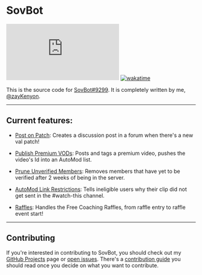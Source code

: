 
# SovBot

![GitHub package.json dependency version (prod)](https://img.shields.io/github/package-json/dependency-version/sovereign-guides/sovbot/discord.js?logo=Discord&logoColor=f6f6f6&style=flat-square)
[![wakatime](https://wakatime.com/badge/github/sovereign-guides/sovbot.svg?style=flat-square)](https://wakatime.com/badge/github/sovereign-guides/sovbot)

This is the source code for [SovBot#9299](https://discord.com/users/1000927602518798487). It is completely written by me,
[@zayKenyon](https://discord.com/users/452793411401940995).

---

## Current features:

- [Post on Patch](src/modules/automod/events/postOnPatch.js): Creates a 
  discussion post in a forum when there's a new val patch!

- [Publish Premium VODs](src/modules/meta/commands/post.js): Posts and tags a premium video, pushes the video's Id into an AutoMod list.

- [Prune Unverified Members](src/modules/automod/commands/prune.js): 
  Removes members that have yet to be verified after 2 weeks of being in the server.

- [AutoMod Link Restrictions](src/modules/automod/events/watchThisLinkPerms.js): Tells ineligible users why their clip did not get sent in the 
  #watch-this channel.

- [Raffles](src/modules/raffles/commands/raffle.js): Handles the Free 
  Coaching Raffles, from raffle entry to raffle event start!

---

## Contributing

If you're interested in contributing to SovBot, you should check out my
[GitHub Projects](https://github.com/sovereign-guides/sovbot/projects) page or 
[open issues](https://github.com/sovereign-guides/sovbot/issues). There's a
[contribution guide](https://github.com/sovereign-guides/sovbot/blob/main/CONTRIBUTING.md) you should read once you decide on
what you want to contribute.
